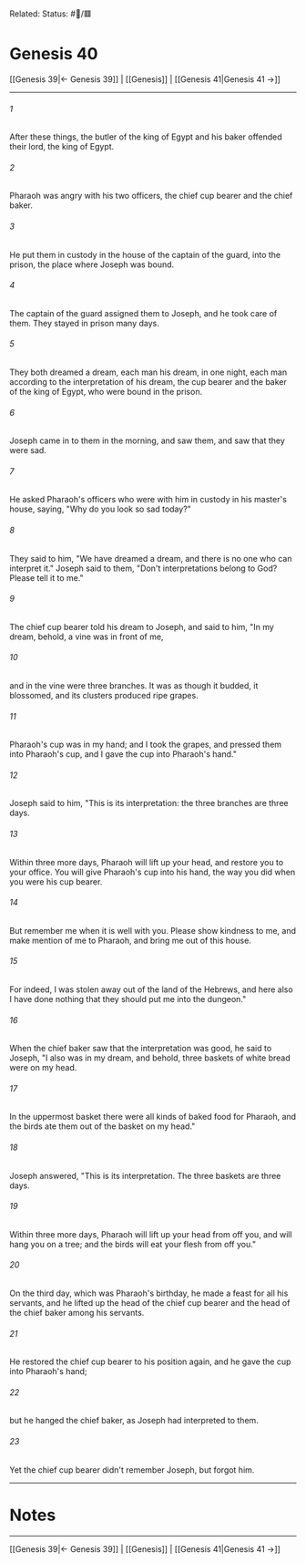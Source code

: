Related:
Status: #📖/🟥
# Genesis 40

[[Genesis 39|← Genesis 39]] | [[Genesis]] | [[Genesis 41|Genesis 41 →]]
***



###### 1 
After these things, the butler of the king of Egypt and his baker offended their lord, the king of Egypt. 

###### 2 
Pharaoh was angry with his two officers, the chief cup bearer and the chief baker. 

###### 3 
He put them in custody in the house of the captain of the guard, into the prison, the place where Joseph was bound. 

###### 4 
The captain of the guard assigned them to Joseph, and he took care of them. They stayed in prison many days. 

###### 5 
They both dreamed a dream, each man his dream, in one night, each man according to the interpretation of his dream, the cup bearer and the baker of the king of Egypt, who were bound in the prison. 

###### 6 
Joseph came in to them in the morning, and saw them, and saw that they were sad. 

###### 7 
He asked Pharaoh's officers who were with him in custody in his master's house, saying, "Why do you look so sad today?" 

###### 8 
They said to him, "We have dreamed a dream, and there is no one who can interpret it." Joseph said to them, "Don't interpretations belong to God? Please tell it to me." 

###### 9 
The chief cup bearer told his dream to Joseph, and said to him, "In my dream, behold, a vine was in front of me, 

###### 10 
and in the vine were three branches. It was as though it budded, it blossomed, and its clusters produced ripe grapes. 

###### 11 
Pharaoh's cup was in my hand; and I took the grapes, and pressed them into Pharaoh's cup, and I gave the cup into Pharaoh's hand." 

###### 12 
Joseph said to him, "This is its interpretation: the three branches are three days. 

###### 13 
Within three more days, Pharaoh will lift up your head, and restore you to your office. You will give Pharaoh's cup into his hand, the way you did when you were his cup bearer. 

###### 14 
But remember me when it is well with you. Please show kindness to me, and make mention of me to Pharaoh, and bring me out of this house. 

###### 15 
For indeed, I was stolen away out of the land of the Hebrews, and here also I have done nothing that they should put me into the dungeon." 

###### 16 
When the chief baker saw that the interpretation was good, he said to Joseph, "I also was in my dream, and behold, three baskets of white bread were on my head. 

###### 17 
In the uppermost basket there were all kinds of baked food for Pharaoh, and the birds ate them out of the basket on my head." 

###### 18 
Joseph answered, "This is its interpretation. The three baskets are three days. 

###### 19 
Within three more days, Pharaoh will lift up your head from off you, and will hang you on a tree; and the birds will eat your flesh from off you." 

###### 20 
On the third day, which was Pharaoh's birthday, he made a feast for all his servants, and he lifted up the head of the chief cup bearer and the head of the chief baker among his servants. 

###### 21 
He restored the chief cup bearer to his position again, and he gave the cup into Pharaoh's hand; 

###### 22 
but he hanged the chief baker, as Joseph had interpreted to them. 

###### 23 
Yet the chief cup bearer didn't remember Joseph, but forgot him.

---
# Notes


***
[[Genesis 39|← Genesis 39]] | [[Genesis]] | [[Genesis 41|Genesis 41 →]]
